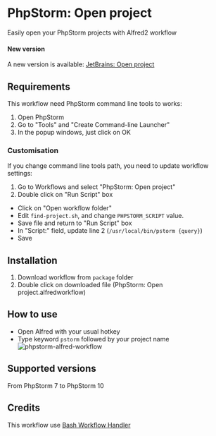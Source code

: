 PhpStorm: Open project
========================

Easily open your PhpStorm projects with Alfred2 workflow

#### New version
A new version is available: [JetBrains: Open project](https://github.com/bchatard/jetbrains-alfred-workflow)

## Requirements
This workflow need PhpStorm command line tools to works:

1. Open PhpStorm
2. Go to "Tools" and "Create Command-line Launcher"
3. In the popup windows, just click on OK

### Customisation
If you change command line tools path, you need to update workflow settings:

1. Go to Workflows and select "PhpStorm: Open project"
2. Double click on "Run Script" box
  * Click on "Open workflow folder"
  * Edit `find-project.sh`, and change `PHPSTORM_SCRIPT` value.
  * Save file and return to "Run Script" box
  * In "Script:" field, update line 2 (`/usr/local/bin/pstorm {query}`)
  * Save

## Installation
1. Download workflow from `package` folder
2. Double click on downloaded file (PhpStorm: Open project.alfredworkflow)


## How to use
* Open Alfred with your usual hotkey
* Type keyword `pstorm` followed by your project name
![phpstorm-alfred-workflow](https://lh3.googleusercontent.com/Zk8MiGBiZh0hrJ_0YsaINoIdnbeARwi4bcDthcHg_JE=w1335-h420-no)

## Supported versions
From PhpStorm 7 to PhpStorm 10

## Credits
This workflow use [Bash Workflow Handler](https://github.com/markokaestner/bash-workflow-handler)
